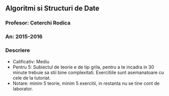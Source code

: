 ## Algoritmi si Structuri de Date
### Profesor: Ceterchi Rodica
### An: 2015-2016
### Descriere
* Calificativ: Mediu
* Pentru 5: Subiectul de teorie e de tip grila, pentru a te incadra in 30 minute trebuie sa stii bine complexitati. Exercitiile sunt asemanatoare cu cele de la tutoriat.
* Notare: minim 5 teorie, minim 5 exercitii, in restanta nu se tine cont de laborator.